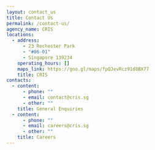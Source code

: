 ```yaml
---
layout: contact_us
title: Contact Us
permalink: /contact-us/
agency_name: CRIS
locations:
  - address:
      - 23 Rochester Park
      - "#06-01"
      - Singapore 139234
    operating_hours: []
    maps_link: https://goo.gl/maps/fpQJevRcz91d8BX77
    title: CRIS
contacts:
  - content:
      - phone: ""
      - email: contact@cris.sg
      - other: ""
    title: General Enquiries
  - content:
      - phone: ""
      - email: careers@cris.sg
      - other: ""
    title: Careers
---
```

